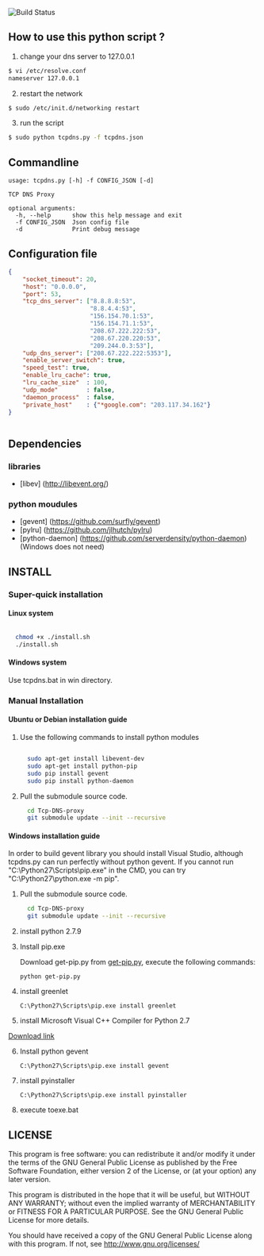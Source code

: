 
![Build Status](https://travis-ci.org/henices/Tcp-DNS-proxy.svg?branch=master)

How to use this python script ?
-------------------------------

1.    change your dns server to 127.0.0.1

   ```bash
  $ vi /etc/resolve.conf  
  nameserver 127.0.0.1
  ```
2.    restart the network

  ```bash
  $ sudo /etc/init.d/networking restart
  ```
3.    run the script

  ```bash
  $ sudo python tcpdns.py -f tcpdns.json
  ```
  
Commandline
----------------------------

```
usage: tcpdns.py [-h] -f CONFIG_JSON [-d]

TCP DNS Proxy

optional arguments:
  -h, --help      show this help message and exit
  -f CONFIG_JSON  Json config file
  -d              Print debug message
```

  
Configuration file
----------------------------

``` json
{
    "socket_timeout": 20,
    "host": "0.0.0.0",
    "port": 53,
    "tcp_dns_server": ["8.8.8.8:53",
                       "8.8.4.4:53",
                       "156.154.70.1:53",
                       "156.154.71.1:53",
                       "208.67.222.222:53",
                       "208.67.220.220:53",
                       "209.244.0.3:53"],
    "udp_dns_server": ["208.67.222.222:5353"],
    "enable_server_switch": true,
    "speed_test": true,
    "enable_lru_cache": true,
    "lru_cache_size"  : 100,
    "udp_mode"        : false,
    "daemon_process"  : false,
    "private_host"    : {"*google.com": "203.117.34.162"}
}



```

  
Dependencies
----------------------------

### libraries
   * [libev] (http://libevent.org/)

### python moudules
   * [gevent] (https://github.com/surfly/gevent)
   * [pylru] (https://github.com/jlhutch/pylru)
   * [python-daemon] (https://github.com/serverdensity/python-daemon) (Windows does not need)

INSTALL
---------------------

### Super-quick installation

#### Linux system

```bash

  chmod +x ./install.sh
  ./install.sh
```

#### Windows system

Use tcpdns.bat in win directory.


### Manual Installation


#### Ubuntu or Debian installation guide

1. Use the following commands to install python modules

   ```bash
   
     sudo apt-get install libevent-dev
     sudo apt-get install python-pip
     sudo pip install gevent
     sudo pip install python-daemon
   ```

2. Pull the submodule source code.

   ```bash
     cd Tcp-DNS-proxy
     git submodule update --init --recursive
   ```

#### Windows installation guide

   In order to build gevent library you should install Visual Studio, 
   although tcpdns.py can run perfectly without python gevent.
   If you cannot run "C:\Python27\Scripts\pip.exe" in the CMD,
   you can try "C:\Python27\python.exe -m pip".


1. Pull the submodule source code.
   ```bash
     cd Tcp-DNS-proxy
     git submodule update --init --recursive
   ```

2. install python 2.7.9


3. Install pip.exe

   Download get-pip.py from [get-pip.py](https://raw.github.com/pypa/pip/master/contrib/get-pip.py),
   execute the following commands:

   ```
   python get-pip.py
   ```
4. install greenlet

   ```
   C:\Python27\Scripts\pip.exe install greenlet
   ```

5. install Microsoft Visual C++ Compiler for Python 2.7

  [Download link](http://www.microsoft.com/en-us/download/details.aspx?id=44266)

6. Install python gevent

   ```
   C:\Python27\Scripts\pip.exe install gevent
   ```

7. install pyinstaller

   ```
   C:\Python27\Scripts\pip.exe install pyinstaller
   ```
   
8. execute toexe.bat


LICENSE
----------------------

This program is free software: you can redistribute it and/or modify it under the terms of the GNU General Public License 
as published by the Free Software Foundation, either version 2 of the License, or (at your option) any later version.

This program is distributed in the hope that it will be useful, but WITHOUT ANY WARRANTY; without even the implied warranty
of MERCHANTABILITY or FITNESS FOR A PARTICULAR PURPOSE. See the GNU General Public License for more details.

You should have received a copy of the GNU General Public License along with this program. If not, see 
http://www.gnu.org/licenses/
